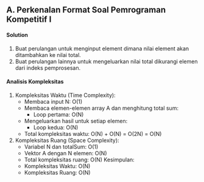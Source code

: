 ## A. Perkenalan Format Soal Pemrograman Kompetitif I
#### Solution
1. Buat perulangan untuk menginput element dimana nilai element akan ditambahkan ke nilai total.
2. Buat perulangan lainnya untuk mengeluarkan nilai total dikurangi elemen dari indeks pemprosesan.

#### Analisis Kompleksitas
1. Kompleksitas Waktu (Time Complexity):
	- Membaca input N: O(1)
	- Membaca elemen-elemen array A dan menghitung total sum:
		- Loop pertama: O(N)
	- Mengeluarkan hasil untuk setiap elemen:
		- Loop kedua: O(N)
	- Total kompleksitas waktu: O(N) + O(N) = O(2N) = O(N)
2. Kompleksitas Ruang (Space Complexity):
	- Variabel N dan totalSum: O(1)
	- Vektor A dengan N elemen: O(N)
	- Total kompleksitas ruang: O(N)
Kesimpulan:
	- Kompleksitas Waktu: O(N)
	- Kompleksitas Ruang: O(N)